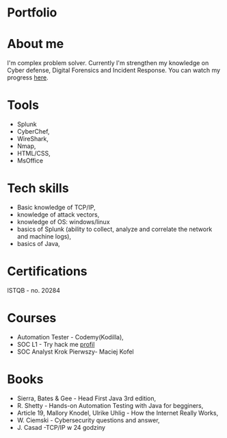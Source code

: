 # Portfolio
# About me
I'm complex problem solver. Currently I'm strengthen my knowledge on Cyber defense, Digital Forensics and Incident Response. You can watch my progress [here](https://tryhackme.com/p/GoskaW).
# Tools
* Splunk
* CyberChef, 
* WireShark,
* Nmap,
* HTML/CSS,
* MsOffice
# Tech skills
* Basic knowledge of TCP/IP,
* knowledge of attack vectors,
* knowledge of OS: windows/linux
* basics of Splunk (ability to collect, analyze and correlate the network and machine logs),
* basics of Java,
# Certifications
ISTQB - no. 20284
# Courses
* Automation Tester - Codemy(Kodilla),
* SOC L1 - Try hack me [profil](https://tryhackme.com/p/GoskaW)
* SOC Analyst Krok Pierwszy- Maciej Kofel 
# Books
* Sierra, Bates & Gee - Head First Java 3rd edition,
* R. Shetty - Hands-on Automation Testing with Java for begginers, 
* Article 19, Mallory Knodel, Ulrike Uhlig - How the Internet Really Works,
* W. Ciemski - Cybersecurity questions and answer,
* J. Casad -TCP/IP w 24 godziny 


